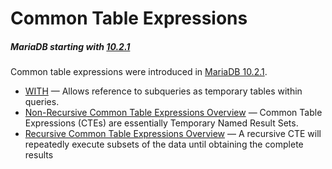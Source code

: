# Common Table Expressions

##### MariaDB starting with [10.2.1](/kb/en/mariadb-1021-release-notes/)

Common table expressions were introduced in [MariaDB 10.2.1](/kb/en/mariadb-1021-release-notes/).

- [WITH](/kb/en/library/documentation/sql-statements-structure/sql-statements/data-manipulation/selecting-data/common-table-expressions/with/) — Allows reference to subqueries as temporary tables within queries.
- [Non-Recursive Common Table Expressions Overview](/kb/en/library/documentation/sql-statements-structure/sql-statements/data-manipulation/selecting-data/common-table-expressions/non-recursive-common-table-expressions-overview/) — Common Table Expressions (CTEs) are essentially Temporary Named Result Sets.
- [Recursive Common Table Expressions Overview](/kb/en/library/documentation/sql-statements-structure/sql-statements/data-manipulation/selecting-data/common-table-expressions/recursive-common-table-expressions-overview/) — A recursive CTE will repeatedly execute subsets of the data until obtaining the complete results